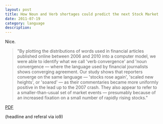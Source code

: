 ```yaml
---
layout: post
title: How Noun and Verb shortages could predict the next Stock Market Crash
date: 2011-07-19
category: language
description: 
---
```

<p>Nice.</p>
<blockquote>
<p>"By plotting the distributions of words used in financial articles published online between 2006 and 2010 into a computer model, we were able to identify what we call 'verb convergence' and 'noun convergence &mdash; where the language used by financial journalists shows converging agreement. Our study shows that reporters converge on the same language &mdash; 'stocks rose again', 'scaled new heights', or 'soared' &mdash; as their commentaries became more uniformly positive in the lead up to the 2007 crash. They also appear to refer to a smaller-than-usual set of market events &mdash; presumably because of an increased fixation on a small number of rapidly rising stocks."</p>
</blockquote>
<p><a class="offsite-link-inline" href="http://ijcai.org/papers11/Papers/IJCAI11-374.pdf" target="_blank">PDF</a></p>
<p>(headline and referal via io9)</p>

